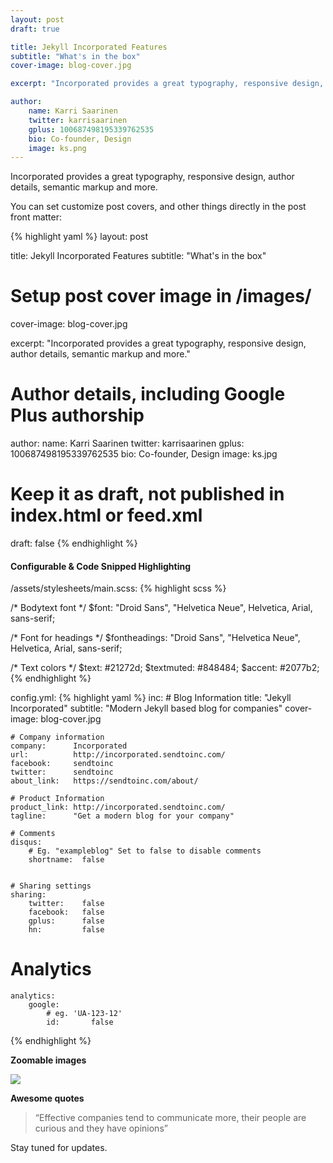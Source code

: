 ```yaml
---
layout: post
draft: true

title: Jekyll Incorporated Features
subtitle: "What's in the box"
cover-image: blog-cover.jpg

excerpt: "Incorporated provides a great typography, responsive design, author details, semantic markup and more."

author:
    name: Karri Saarinen
    twitter: karrisaarinen
    gplus: 100687498195339762535
    bio: Co-founder, Design
    image: ks.png
---
```


Incorporated provides a great typography, responsive design, author details, semantic markup and more.

You can set customize post covers, and other things directly in the post front matter:

{% highlight yaml %}
layout: post

title: Jekyll Incorporated Features
subtitle: "What's in the box"

# Setup post cover image in /images/
cover-image: blog-cover.jpg

excerpt: "Incorporated provides a great typography, responsive design, author details, semantic markup and more."

# Author details, including Google Plus authorship
author:
    name: Karri Saarinen
    twitter: karrisaarinen
    gplus: 100687498195339762535
    bio: Co-founder, Design
    image: ks.jpg

# Keep it as draft, not published in index.html or feed.xml
draft: false
{% endhighlight %}

#### Configurable & Code Snipped Highlighting

/assets/stylesheets/main.scss:
{% highlight scss %}

/* Bodytext font */
$font: "Droid Sans", "Helvetica Neue", Helvetica, Arial, sans-serif;

/* Font for headings */
$fontheadings: "Droid Sans", "Helvetica Neue", Helvetica, Arial, sans-serif;

/* Text colors */
$text: #21272d;
$textmuted: #848484;
$accent: #2077b2;
{% endhighlight %}

config.yml:
{% highlight yaml %}
inc:
    # Blog Information
    title:        "Jekyll Incorporated"
    subtitle:     "Modern Jekyll based blog for companies"
    cover-image:  blog-cover.jpg

    # Company information
    company:      Incorporated
    url:          http://incorporated.sendtoinc.com/
    facebook:     sendtoinc
    twitter:      sendtoinc
    about_link:   https://sendtoinc.com/about/

    # Product Information
    product_link: http://incorporated.sendtoinc.com/
    tagline:      "Get a modern blog for your company"

    # Comments
    disqus:
        # Eg. "exampleblog" Set to false to disable comments
        shortname:  false


    # Sharing settings
    sharing:
        twitter:    false
        facebook:   false
        gplus:      false
        hn:         false


 # Analytics
    analytics:
        google:
            # eg. 'UA-123-12'
            id:       false
{% endhighlight %}

**Zoomable images**
<div class="full zoomable"><img src="/images/incorporated.jpg"></div>

**Awesome quotes**
> “Effective companies tend to communicate more, their people are curious and they have opinions”

Stay tuned for updates.
